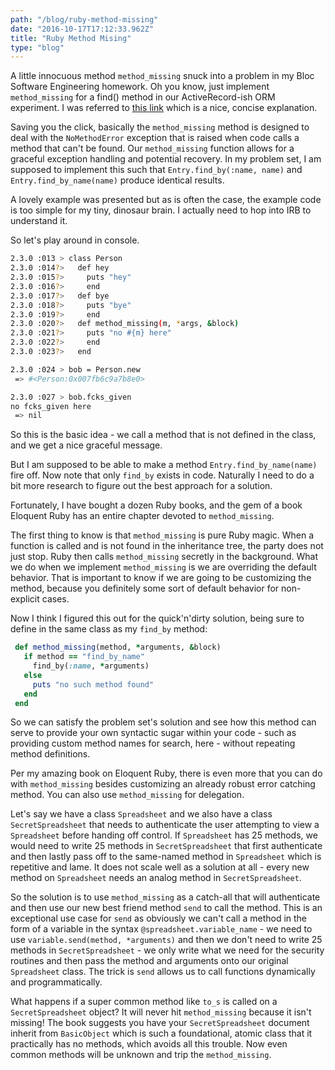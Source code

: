 ```yaml
---
path: "/blog/ruby-method-missing"
date: "2016-10-17T17:12:33.962Z"
title: "Ruby Method Mising"
type: "blog"
---
```


A little innocuous method `method_missing` snuck into a problem in my Bloc Software Engineering homework. Oh you know, just implement `method_missing` for a find() method in our ActiveRecord-ish ORM experiment. I was referred to [this link](http://rubylearning.com/satishtalim/ruby_method_missing.html) which is a nice, concise explanation.

Saving you the click, basically the `method_missing` method is designed to deal with the `NoMethodError` exception that is raised when code calls a method that can't be found. Our `method_missing` function allows for a graceful exception handling and potential recovery. In my problem set, I am supposed to implement this such that `Entry.find_by(:name, name)` and `Entry.find_by_name(name)` produce identical results.

A lovely example was presented but as is often the case, the example code is too simple for my tiny, dinosaur brain. I actually need to hop into IRB to understand it.

So let's play around in console.

```bash
2.3.0 :013 > class Person
2.3.0 :014?>   def hey
2.3.0 :015?>     puts "hey"
2.3.0 :016?>     end
2.3.0 :017?>   def bye
2.3.0 :018?>     puts "bye"
2.3.0 :019?>     end
2.3.0 :020?>   def method_missing(m, *args, &block)
2.3.0 :021?>     puts "no #{m} here"
2.3.0 :022?>     end
2.3.0 :023?>   end

2.3.0 :024 > bob = Person.new
 => #<Person:0x007fb6c9a7b8e0>

2.3.0 :027 > bob.fcks_given
no fcks_given here
 => nil
 ```

 So this is the basic idea - we call a method that is not defined in the class, and we get a nice graceful message.

 But I am supposed to be able to make a method `Entry.find_by_name(name)` fire off. Now note that only `find_by` exists in code. Naturally I need to do a bit more research to figure out the best approach for a solution.

 Fortunately, I have bought a dozen Ruby books, and the gem of a book Eloquent Ruby has an entire chapter devoted to `method_missing`.

 The first thing to know is that `method_missing` is pure Ruby magic. When a function is called and is not found in the inheritance tree, the party does not just stop. Ruby then calls `method_missing` secretly in the background. What we do when we implement `method_missing` is we are overriding the default behavior. That is important to know if we are going to be customizing the method, because you definitely some sort of default behavior for non-explicit cases.

 Now I think I figured this out for the quick'n'dirty solution, being sure to define in the same class as my `find_by` method:

 ```ruby
  def method_missing(method, *arguments, &block)
    if method == "find_by_name"
      find_by(:name, *arguments)
    else
      puts "no such method found"
    end
  end
  ```

So we can satisfy the problem set's solution and see how this method can serve to provide your own syntactic sugar within your code - such as providing custom method names for search, here - without repeating method definitions.

Per my amazing book on Eloquent Ruby, there is even more that you can do with `method_missing` besides customizing an already robust error catching method. You can also use `method_missing` for delegation.

Let's say we have a class `Spreadsheet` and we also have a class `SecretSpreadsheet` that needs to authenticate the user attempting to view a `Spreadsheet` before handing off control. If `Spreadsheet` has 25 methods, we would need to write 25 methods in `SecretSpreadsheet` that first authenticate and then lastly pass off to the same-named method in `Spreadsheet` which is repetitive and lame. It does not scale well as a solution at all - every new method on `Spreadsheet` needs an analog method in `SecretSpreadsheet`.

So the solution is to use `method_missing` as a catch-all that will authenticate and then use our new best friend method `send` to call the method. This is an exceptional use case for `send` as obviously we can't call a method in the form of a variable in the syntax `@spreadsheet.variable_name` - we need to use `variable.send(method, *arguments)` and then we don't need to write 25 methods in `SecretSpreadsheet` - we only write what we need for the security routines and then pass the method and arguments onto our original `Spreadsheet` class. The trick is `send` allows us to call functions dynamically and programmatically.

What happens if a super common method like `to_s` is called on a `SecretSpreadsheet` object? It will never hit `method_missing` because it isn't missing! The book suggests you have your `SecretSpreadsheet` document inherit from `BasicObject` which is such a foundational, atomic class that it practically has no methods, which avoids all this trouble. Now even common methods will be unknown and trip the `method_missing`.

